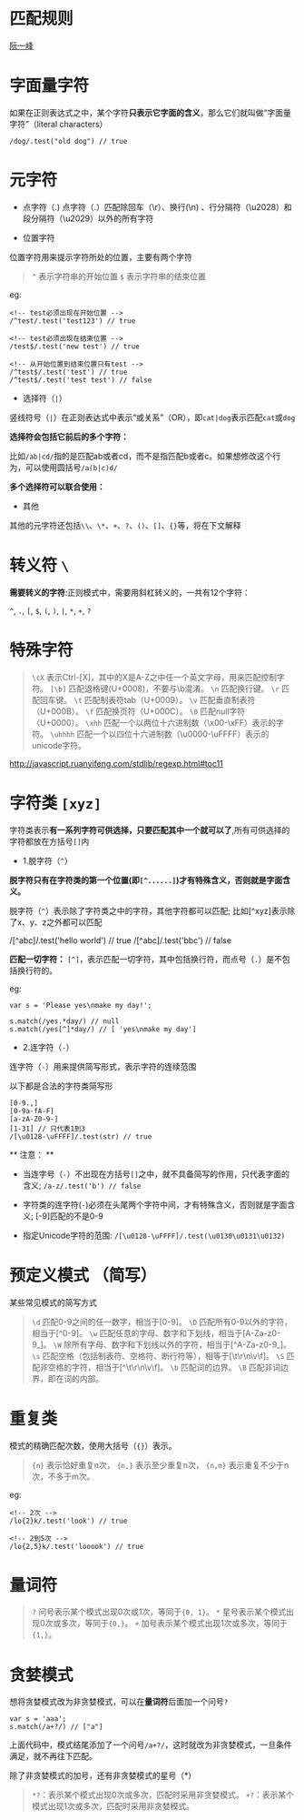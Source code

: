 匹配规则
=====

[阮一峰](http://javascript.ruanyifeng.com/stdlib/regexp.html#toc11)

# 字面量字符

如果在正则表达式之中，某个字符**只表示它字面的含义**，那么它们就叫做“字面量字符”（literal characters）

```
/dog/.test("old dog") // true
```

# 元字符

- 点字符（.)
点字符（.）匹配除回车（\r）、换行(\n) 、行分隔符（\u2028）和段分隔符（\u2029）以外的所有字符

- 位置字符

位置字符用来提示字符所处的位置，主要有两个字符

> `^` 表示字符串的开始位置
> `$` 表示字符串的结束位置

eg:

```
<!-- test必须出现在开始位置 -->
/^test/.test('test123') // true

<!-- test必须出现在结束位置 -->
/test$/.test('new test') // true

<!-- 从开始位置到结束位置只有test -->
/^test$/.test('test') // true
/^test$/.test('test test') // false

```

- 选择符（`|`）

竖线符号（`|`）在正则表达式中表示“或关系”（OR），即`cat|dog`表示匹配`cat`或`dog`

**选择符会包括它前后的多个字符：**

比如`/ab|cd/`指的是匹配ab或者cd，而不是指匹配b或者c。如果想修改这个行为，可以使用圆括号`/a(b|c)d/`

**多个选择符可以联合使用：**

- 其他

其他的元字符还包括`\\`、`\*`、`+`、`?`、`()`、`[]`、`{}`等，将在下文解释

# 转义符 `\`

**需要转义的字符**:正则模式中，需要用斜杠转义的，一共有12个字符：

`^`, `.`, `[`, `$`, `(`, `)`, `|`, `*`, `+`, `?`

# 特殊字符

> `\cX` 表示Ctrl-[X]，其中的X是A-Z之中任一个英文字母，用来匹配控制字符。
> `[\b]` 匹配退格键(U+0008)，不要与\b混淆。
> `\n` 匹配换行键。
> `\r` 匹配回车键。
> `\t` 匹配制表符tab（U+0009）。
> `\v` 匹配垂直制表符（U+000B）。
> `\f` 匹配换页符（U+000C）。
> `\0` 匹配null字符（U+0000）。
> `\xhh` 匹配一个以两位十六进制数（\x00-\xFF）表示的字符。
> `\uhhhh` 匹配一个以四位十六进制数（\u0000-\uFFFF）表示的unicode字符。

http://javascript.ruanyifeng.com/stdlib/regexp.html#toc11

# 字符类 `[xyz]`

字符类表示**有一系列字符可供选择，只要匹配其中一个就可以了**,所有可供选择的字符都放在方括号`[]`内

- 1.脱字符（`^`）

**脱字符只有在字符类的第一个位置(即`[^......]`)才有特殊含义，否则就是字面含义。**

脱字符（`^`）表示除了字符类之中的字符，其他字符都可以匹配; 比如[^xyz]表示除了x、y、z之外都可以匹配

/[^abc]/.test('hello world') // true
/[^abc]/.test('bbc') // false

**匹配一切字符：** `[^]`，表示匹配一切字符，其中包括换行符，而点号（`.`）是不包括换行符的。

eg: 

```
var s = 'Please yes\nmake my day!';

s.match(/yes.*day/) // null
s.match(/yes[^]*day/) // [ 'yes\nmake my day']
```

- 2.连字符（`-`）

连字符（`-`）用来提供简写形式，表示字符的连续范围

以下都是合法的字符类简写形

```
[0-9.,]
[0-9a-fA-F]
[a-zA-Z0-9-]
[1-31] // 只代表1到3
/[\u0128-\uFFFF]/.test(str) // true
```

** 注意： **

- 当连字号（`-`）不出现在方括号`[]`之中，就不具备简写的作用，只代表字面的含义; `/a-z/.test('b') // false`

- 字符类的连字符(`-`)必须在头尾两个字符中间，才有特殊含义，否则就是字面含义; [-9]匹配的不是0-9

- 指定Unicode字符的范围: `/[\u0128-\uFFFF]/.test(\u0130\u0131\u0132)`

# 预定义模式 （简写）

 某些常见模式的简写方式

> `\d` 匹配0-9之间的任一数字，相当于[0-9]。
> `\D` 匹配所有0-9以外的字符，相当于[^0-9]。
> `\w` 匹配任意的字母、数字和下划线，相当于[A-Za-z0-9_]。
> `\W` 除所有字母、数字和下划线以外的字符，相当于[^A-Za-z0-9_]。
> `\s` 匹配空格（包括制表符、空格符、断行符等），相等于[\t\r\n\v\f]。
> `\S` 匹配非空格的字符，相当于[^\t\r\n\v\f]。
> `\b` 匹配词的边界。
> `\B` 匹配非词边界，即在词的内部。

# 重复类

模式的精确匹配次数，使用大括号（`{}`）表示。

> `{n}` 表示恰好重复n次，
> `{n,}` 表示至少重复n次，
> `{n,m}` 表示重复不少于n次，不多于m次。

eg:

```
<!-- 2次 -->
/lo{2}k/.test('look') // true

<!-- 2到5次 -->
/lo{2,5}k/.test('looook') // true
```

# 量词符

> `?` 问号表示某个模式出现0次或1次，等同于`{0, 1}`。
> `*` 星号表示某个模式出现0次或多次，等同于`{0,}`。
> `+` 加号表示某个模式出现1次或多次，等同于`{1,}`。

# 贪婪模式

想将贪婪模式改为非贪婪模式，可以在**量词符**后面加一个问号`?`

```
var s = 'aaa';
s.match(/a+?/) // ["a"]
```

上面代码中，模式结尾添加了一个问号`/a+?/`，这时就改为非贪婪模式，一旦条件满足，就不再往下匹配。

除了非贪婪模式的加号，还有非贪婪模式的星号（*）

> `*?`：表示某个模式出现0次或多次，匹配时采用非贪婪模式。
> `+?`：表示某个模式出现1次或多次，匹配时采用非贪婪模式。
